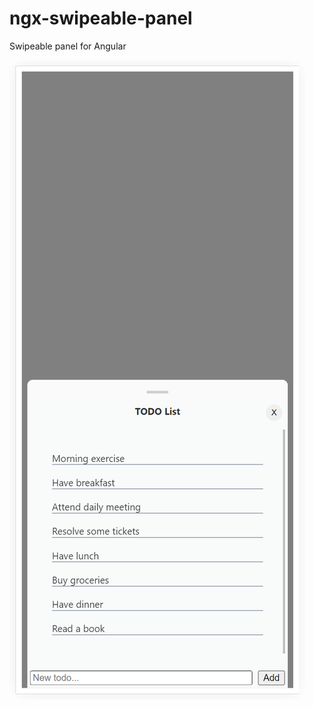 # ngx-swipeable-panel

Swipeable panel for Angular

<img src="https://raw.githubusercontent.com/dinolaktasic/ngx-swipeable-panel/main/apps/demo/src/assets/images/swipeable-panel.png?token=GHSAT0AAAAAACGV4UXFO76QCLPH53LMDZD4ZIYAGXQ">
